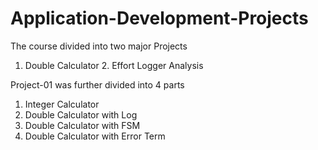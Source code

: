 # Application-Development-Projects
The course divided into two major Projects
1. Double Calculator 2. Effort Logger Analysis

Project-01 was further divided into 4 parts
1. Integer Calculator
2. Double Calculator with Log
3. Double Calculator with FSM
4. Double Calculator with Error Term
